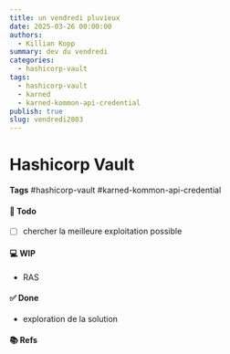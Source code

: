 ```yaml
---
title: un vendredi pluvieux
date: 2025-03-26 00:00:00
authors:
  - Killian Kopp
summary: dev du vendredi
categories:
  - hashicorp-vault
tags:
  - hashicorp-vault
  - karned
  - karned-kommon-api-credential
publish: true
slug: vendredi2803
---
```

# Hashicorp Vault
**Tags** #hashicorp-vault #karned-kommon-api-credential 
#### 📓 Todo
- [ ] chercher la meilleure exploitation possible

#### 💻 WIP
- RAS

#### ✅ Done
- exploration de la solution

#### 📚 Refs
